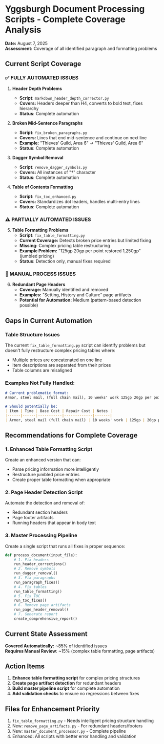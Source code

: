 # Yggsburgh Document Processing Scripts - Complete Coverage Analysis

**Date:** August 7, 2025  
**Assessment:** Coverage of all identified paragraph and formatting problems

## Current Script Coverage

### ✅ FULLY AUTOMATED ISSUES

1. **Header Depth Problems**
   - **Script:** `markdown_header_depth_corrector.py`
   - **Covers:** Headers deeper than H4, converts to bold text, fixes hierarchy
   - **Status:** Complete automation

2. **Broken Mid-Sentence Paragraphs**
   - **Script:** `fix_broken_paragraphs.py`
   - **Covers:** Lines that end mid-sentence and continue on next line
   - **Example:** "Thieves' Guild, Area 6" → "Thieves' Guild, Area 6"
   - **Status:** Complete automation

3. **Dagger Symbol Removal**
   - **Script:** `remove_dagger_symbols.py`
   - **Covers:** All instances of "†" character
   - **Status:** Complete automation

4. **Table of Contents Formatting**
   - **Script:** `fix_toc_enhanced.py`
   - **Covers:** Standardizes dot leaders, handles multi-entry lines
   - **Status:** Complete automation

### ⚠️ PARTIALLY AUTOMATED ISSUES

5. **Table Formatting Problems**
   - **Script:** `fix_table_formatting.py`
   - **Current Coverage:** Detects broken price entries but limited fixing
   - **Missing:** Complex pricing table restructuring
   - **Example Problem:** "125gp 20gp per point restored 1,250gp" (jumbled pricing)
   - **Status:** Detection only, manual fixes required

### 🔧 MANUAL PROCESS ISSUES

6. **Redundant Page Headers**
   - **Coverage:** Manually identified and removed
   - **Examples:** "Setting, History and Culture" page artifacts
   - **Potential for Automation:** Medium (pattern-based detection possible)

## Gaps in Current Automation

### Table Structure Issues
The current `fix_table_formatting.py` script can identify problems but doesn't fully restructure complex pricing tables where:
- Multiple prices are concatenated on one line
- Item descriptions are separated from their prices
- Table columns are misaligned

### Examples Not Fully Handled:
```markdown
# Current problematic format:
Armor, steel mail, (full chain mail), 10 weeks' work 125gp 20gp per point restored 1,250gp

# Should potentially be:
| Item | Time | Base Cost | Repair Cost | Notes |
|------|------|-----------|-------------|-------|
| Armor, steel mail (full chain mail) | 10 weeks' work | 125gp | 20gp per point restored | Max 1,250gp |
```

## Recommendations for Complete Coverage

### 1. Enhanced Table Formatting Script
Create an enhanced version that can:
- Parse pricing information more intelligently
- Restructure jumbled price entries
- Create proper table formatting when appropriate

### 2. Page Header Detection Script
Automate the detection and removal of:
- Redundant section headers
- Page footer artifacts
- Running headers that appear in body text

### 3. Master Processing Pipeline
Create a single script that runs all fixes in proper sequence:
```python
def process_document(input_file):
    # 1. Fix headers
    run_header_corrections()
    # 2. Remove symbols
    run_dagger_removal()
    # 3. Fix paragraphs
    run_paragraph_fixes()
    # 4. Fix tables
    run_table_formatting()
    # 5. Fix TOC
    run_toc_fixes()
    # 6. Remove page artifacts
    run_page_header_removal()
    # 7. Generate report
    create_comprehensive_report()
```

## Current State Assessment

**Covered Automatically:** ~85% of identified issues  
**Requires Manual Review:** ~15% (complex table formatting, page artifacts)

## Action Items

1. **Enhance table formatting script** for complex pricing structures
2. **Create page artifact detection** for redundant headers
3. **Build master pipeline script** for complete automation
4. **Add validation checks** to ensure no regressions between fixes

## Files for Enhancement Priority

1. `fix_table_formatting.py` - Needs intelligent pricing structure handling
2. New: `remove_page_artifacts.py` - For redundant headers/footers  
3. New: `master_document_processor.py` - Complete pipeline
4. Enhanced: All scripts with better error handling and validation
